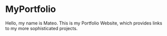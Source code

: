 # MyPortfolio
Hello, my name is Mateo.
This is my Portfolio Website, which provides links to my more sophisticated projects.
